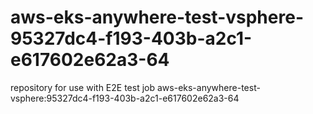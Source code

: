 # aws-eks-anywhere-test-vsphere-95327dc4-f193-403b-a2c1-e617602e62a3-64
repository for use with E2E test job aws-eks-anywhere-test-vsphere:95327dc4-f193-403b-a2c1-e617602e62a3-64
